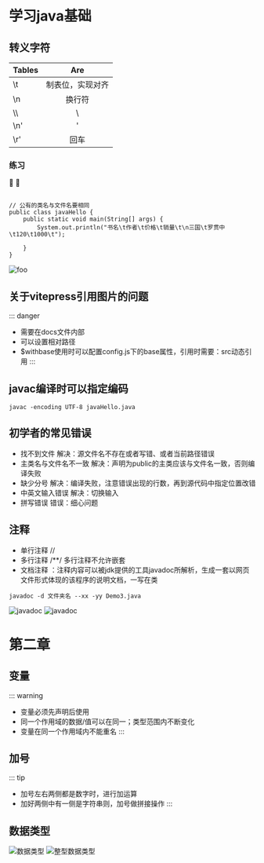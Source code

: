 # 学习java基础

## 转义字符
| Tables        | Are           | 
| ------------- |:-------------:| 
|    \t   | 制表位，实现对齐 |
|    \n   | 换行符      | 
| \\\ |    \     |
|    \n'  |   '   |
|    \r'  |   回车   |

### 练习
:100:  :tada:
```

// 公有的类名与文件名要相同
public class javaHello {
    public static void main(String[] args) {
        System.out.println("书名\t作者\t价格\t销量\t\n三国\t罗贯中\t120\t1000\t");

    }
}
```
<img src="/public/foo.png" alt="foo" />

## 关于vitepress引用图片的问题
::: danger
* 需要在docs文件内部
* 可以设置相对路径
* $withbase使用时可以配置config.js下的base属性，引用时需要：src动态引用
:::
## javac编译时可以指定编码
```
javac -encoding UTF-8 javaHello.java
```
## 初学者的常见错误

* 找不到文件
解决：源文件名不存在或者写错、或者当前路径错误
* 主类名与文件名不一致
解决：声明为public的主类应该与文件名一致，否则编译失败
* 缺少分号
解决：编译失败，注意错误出现的行数，再到源代码中指定位置改错
* 中英文输入错误
解决：切换输入
* 拼写错误 错误：细心问题

## 注释
* 单行注释  //
* 多行注释  /**/  多行注释不允许嵌套
* 文档注释 ：注释内容可以被jdk提供的工具javadoc所解析，生成一套以网页文件形式体现的该程序的说明文档，一写在类
```
javadoc -d 文件夹名 --xx -yy Demo3.java
```
<img src="/public/javadoc.png" alt="javadoc" />
<img src="/public/D-temp-javaHello-html-2022-04-02-19_16_05.png" alt="javadoc" />

# 第二章
## 变量

::: warning
* 变量必须先声明后使用
*  同一个作用域的数据/值可以在同一；类型范围内不断变化
*  变量在同一个作用域内不能重名
:::

## 加号
::: tip
* 加号左右两侧都是数字时，进行加运算
* 加好两侧中有一侧是字符串则，加号做拼接操作
:::

## 数据类型
<img src="/public/data-type.png" alt="数据类型" />
<img src="/public/int-type.png" alt="整型数据类型" />
